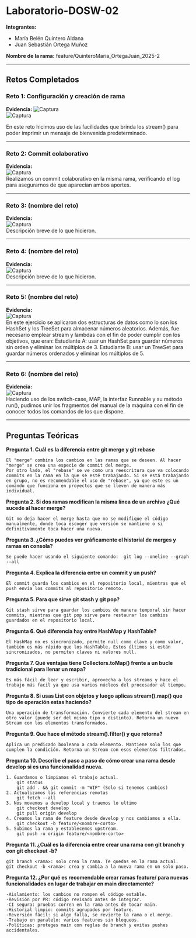 # Laboratorio-DOSW-02

**Integrantes:**
- María Belén Quintero Aldana  
- Juan Sebastián Ortega Muñoz  

**Nombre de la rama:** feature/QuinteroMaria_OrtegaJuan_2025-2  

---

## Retos Completados

### Reto 1: Configuración y creación de rama
**Evidencia:**
![Captura](./Quintero_Ortega/imagenes/reto1.png)  
![Captura](./Quintero_Ortega/imagenes/reto1salida.png)  

En este reto hicimos uso de las facilidades que brinda los stream() para poder imprimir un mensaje de bienvenida predeterminado.


---

### Reto 2: Commit colaborativo
**Evidencia:**  
![Captura](./Quintero_Ortega/imagenes/reto2_log.png)  
Realizamos un commit colaborativo en la misma rama, verificando el log para asegurarnos de que aparecían ambos aportes.  

---

### Reto 3: (nombre del reto)
**Evidencia:**  
![Captura](./Quintero_Ortega/imagenes/reto3.png)  
Descripción breve de lo que hicieron.  

---

### Reto 4: (nombre del reto)
**Evidencia:**  
![Captura](./Quintero_Ortega/imagenes/reto4.png)  
Descripción breve de lo que hicieron.  

---

### Reto 5: (nombre del reto)
**Evidencia:**  
![Captura](./Quintero_Ortega/imagenes/reto5.png)  
En este ejercicio se aplicaron dos estructuras de datos como lo son los HashSet y los TreeSet para almacenar números aleatorios. Además, fue necesario emplear stream y lambdas con el fin de poder cumplir con los objetivos, que eran:
	Estudiante A: usar un HashSet para guardar números sin orden y eliminar los múltiplos de 3.
	Estudiante B: usar un TreeSet para guardar números ordenados y eliminar los múltiplos de 5.

---

### Reto 6: (nombre del reto)
**Evidencia:**  
![Captura](./Quintero_Ortega/imagenes/reto6.png)  
Haciendo uso de los switch-case, MAP, la interfaz Runnable y su método run(), pudimos unir los fragmentos del manual de la máquina con el fin de conocer todos los comandos de los que dispone.

---

## Preguntas Teóricas
**Pregunta 1. Cuál es la diferencia entre git merge y git rebase**

	El "merge" combina los cambios en las ramas que se deseen. Al hacer "merge" se crea una especie de commit del merge. 
	Por otro lado, el "rebase" se ve como una reescritura que va colocando commits en la rama en la que se esté trabajando. Si se está trabajando en grupo, no es recomendable el uso de "rebase", ya que este es un comando que funciona en proyectos que se lleven de manera más individual.

**Pregunta 2. Si dos ramas modifican la misma línea de un archivo ¿Qué sucede al hacer merge?**

	Git no deja hacer el merge hasta que no se modifique el código manualmente, donde toca escoger que versión se mantiene o si definitivamente toca hacer una nueva.

**Pregunta 3. ¿Cómo puedes ver gráficamente el historial de merges y ramas en consola?**

	Se puede hacer usando el siguiente comando:  git log --oneline --graph --all

**Pregunta 4. Explica la diferencia entre un commit y un push?**

	El commit guarda los cambios en el repositorio local, mientras que el push envía los commits al repositorio remoto.

**Pregunta 5. Para que sirve git stash y git pop?**

	Git stash sirve para guardar los cambios de manera temporal sin hacer commits, mientras que git pop sirve para restaurar los cambios guardados en el repositorio local.

**Pregunta 6. Qué diferencia hay entre HashMap y HashTable?**

	El HashMap no es sincronizado, permite null como clave y como valor, también es más rápido que los HashTable. Estos últimos si están sincronizados, no permiten claves ni valores null.

**Pregunta 7. Qué ventajas tiene Collectors.toMap() frente a un bucle tradicional para llenar un mapa?**

	Es más fácil de leer y escribir, aprovecha a los streams y hace el trabajo más facil ya que usa varios núcleos del procesador al tiempo.

**Pregunta 8. Si usas List con objetos y luego aplicas stream().map() que tipo de operación estas haciendo?**

	Una operación de transformación. Convierte cada elemento del stream en otro valor (puede ser del mismo tipo o distinto). Retorna un nuevo Stream con los elementos transformados.

**Pregunta 9. Que hace el método stream().filter() y que retorna?** 

	Aplica un predicado booleano a cada elemento. Mantiene solo los que cumplen la condición. Retorna un Stream con esos elementos filtrados.

**Pregunta 10. Describe el paso a paso de cómo crear una rama desde develop si es una funcionalidad nueva.**

	1. Guardamos o limpiamos el trabajo actual.
		git status
		git add . && git commit -m "WIP" (Solo si tenemos cambios)
	2. Actualizamos las referencias remotas
		git fetch --all
	3. Nos movemos a develop local y traemos lo ultimo
		git checkout develop
		git pull origin develop
	4. Creamos la rama de feature desde develop y nos cambiamos a ella.
		git checkout -b feature/<nombre-corto>
	5. Subimos la rama y establecemos upstream.
		git push -u origin feature/<nombre-corto>


**Pregunta 11. ¿Cuál es la diferencia entre crear una rama con git branch y con git checkout -b?**

	git branch <rama>: solo crea la rama. Te quedas en la rama actual.
	git checkout -b <rama>: crea y cambia a la nueva rama en un solo paso.

**Pregunta 12. ¿Por qué es recomendable crear ramas feature/ para nuevas funcionalidades en lugar de trabajar en main directamente?**

	-Aislamiento: los cambios no rompen el código estable.
	-Revisión por PR: código revisado antes de integrar.
	-CI segura: pruebas corren en la rama antes de tocar main.
	-Historial limpio: commits agrupados por feature.
	-Reversión fácil: si algo falla, se revierte la rama o el merge.
	-Trabajo en paralelo: varios features sin bloqueos.
	-Políticas: proteges main con reglas de branch y evitas pushes accidentales.